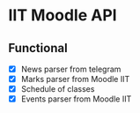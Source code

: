 # IIT Moodle API
## Functional
- [x] News parser from telegram
- [x] Marks parser from Moodle IIT
- [x] Schedule of classes
- [x] Events parser from Moodle IIT